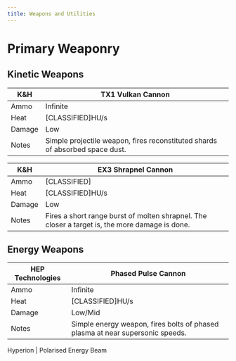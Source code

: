 ```yaml
---
title: Weapons and Utilities
---
```

# Primary Weaponry
## Kinetic Weapons

K&H | TX1 Vulkan Cannon
-|-
Ammo | Infinite
Heat | [CLASSIFIED]HU/s
Damage | Low
Notes | Simple projectile weapon, fires reconstituted shards of absorbed space dust.

K&H | EX3 Shrapnel Cannon
-|-
Ammo | [CLASSIFIED]
Heat | [CLASSIFIED]HU/s
Damage | Low
Notes | Fires a short range burst of molten shrapnel. The closer a target is, the more damage is done.

## Energy Weapons

HEP Technologies | Phased Pulse Cannon
-|-
Ammo | Infinite
Heat | [CLASSIFIED]HU/s
Damage | Low/Mid
Notes | Simple energy weapon, fires bolts of phased plasma at near supersonic speeds.

Hyperion | Polarised Energy Beam

<!--stackedit_data:
eyJoaXN0b3J5IjpbMjA0NTMxNDY0Miw3MDExNDEyNDcsMjEyMz
UxOTY5MF19
-->